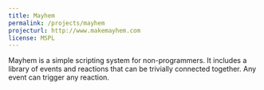 ```yaml
---
title: Mayhem
permalink: /projects/mayhem
projecturl: http://www.makemayhem.com
license: MSPL
---
```

Mayhem is a simple scripting system for non-programmers. It includes a library of
events and reactions that can be trivially connected together. Any event can
trigger any reaction.
